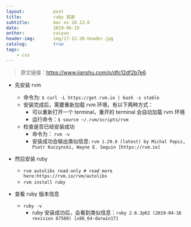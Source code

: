 ```yaml
---
layout:           post
title:            ruby 安装
subtitle:         mac os 10.13.6
date:             2019-06-19
anthor:           caiyun
header-img:       img/17-12-20-header.jpg 
catalog:          true
tags:             
    - css
---
```


> 原文链接：https://www.jianshu.com/p/dfc12df2b7e6

* 先安装 rvm
  * 命令为:  `$ curl -L https://get.rvm.io | bash -s stable`
  * 安装完成后，需要重新加载 rvm 环境，有以下两种方式：
    * 可以重新打开一个 terminal，重开的 terminal 会自动加载 rvm 环境
    * 运行命令：`$ source ~/.rvm/scripts/rvm` 
  * 检查是否已经安装成功
    * 命令为： `rvm -v`
    * 安装成功会输出类似信息: `rvm 1.29.8 (latest) by Michal Papis, Piotr Kuczynski, Wayne E. Seguin [https://rvm.io]`

* 然后安装 ruby
  * `rvm autolibs read-only # read more here:https://rvm.io/rvm/autolibs`
  * `rvm install ruby`

* 查看 ruby 版本信息
  * `ruby -v`
    * ruby 安装成功后，会看到类似信息：`ruby 2.6.3p62 (2019-04-16 revision 67580) [x86_64-darwin17]`
